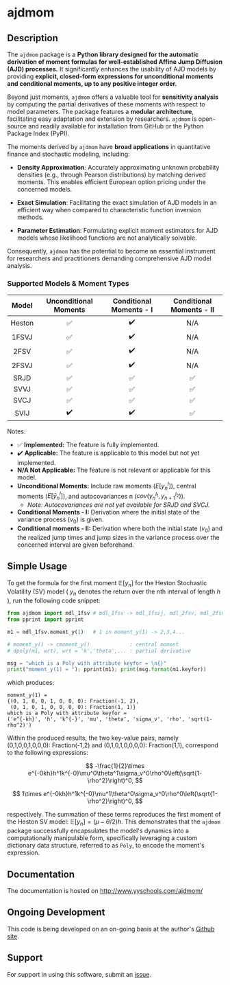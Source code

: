 # ajdmom

## Description

The `ajdmom` package is a **Python library designed for the automatic derivation of
moment formulas for well-established Affine Jump Diffusion (AJD) processes.** 
It significantly enhances the usability of AJD models by providing **explicit, 
closed-form expressions for unconditional moments and conditional moments,
up to any positive integer order.**


Beyond just moments, `ajdmom` offers a valuable tool for **sensitivity analysis** 
by computing the partial derivatives of these moments with respect to model 
parameters. The package features a **modular architecture**, facilitating easy 
adaptation and extension by researchers. `ajdmom` is open-source and readily 
available for installation from GitHub or the Python Package Index (PyPI).

The moments derived by `ajdmom` have **broad applications** in quantitative finance 
and stochastic modeling, including:

- **Density Approximation**: Accurately approximating unknown probability densities 
  (e.g., through Pearson distributions) by matching derived moments. This enables 
  efficient European option pricing under the concerned models.

- **Exact Simulation**: Facilitating the exact simulation of AJD models in an 
  efficient way when compared to characteristic function inversion methods.

- **Parameter Estimation**: Formulating explicit moment estimators for AJD models 
  whose likelihood functions are not analytically solvable.

Consequently, `ajdmom` has the potential to become an essential instrument for 
researchers and practitioners demanding comprehensive AJD model analysis.

### Supported Models & Moment Types

| Model | Unconditional Moments | Conditional Moments - I | Conditional Moments - II |
|:-----:|:---------------------:|:-----------------------:|:------------------------:|
| Heston|           ✅          |           ✔️            |           N/A           |
| 1FSVJ |           ✅          |           ✔️            |           N/A           |
| 2FSV  |           ✅          |           ✔️            |           N/A           |
| 2FSVJ |           ✅          |           ✔️            |           N/A           |
| SRJD  |           ✅          |            ✅           |            ✅           |
| SVVJ  |           ✅          |            ✅           |            ✅           |
| SVCJ  |           ✅          |            ✅           |            ✅           |
| SVIJ  |          ✔️           |           ✔️            |            ✅           |

Notes: 

- ✅ **Implemented:** The feature is fully implemented.
- ✔️ **Applicable:** The feature is applicable to this model but not yet implemented. 
- **N/A Not Applicable:** The feature is not relevant or applicable for this model. 
- **Unconditional Moments:** Include raw moments ($E[y_n^l]$), 
  central moments ($E[\bar{y}_n^l]$), and autocovariances n 
  ($cov(y_n^{l_1},y_{n+1}^{l_2})$). 
  - *Note: Autocovariances are not yet available for SRJD and SVCJ.*
- **Conditional Moments - I:** Derivation where the initial state of the variance 
  process ($v_0$) is given.
- **Conditional moments - II:** Derivation where both the initial state ($v_0$) and 
  the realized jump times and jump sizes in the variance process over the concerned
  interval are given beforehand.

## Simple Usage

To get the formula for the first moment $\mathbb{E}[y_n]$ for the Heston Stochastic
Volatility (SV) model ( $y_n$ denotes the return over the nth interval of length $h$ ), 
run the following code snippet:

``` python
from ajdmom import mdl_1fsv # mdl_1fsv -> mdl_1fsvj, mdl_2fsv, mdl_2fsvj
from pprint import pprint

m1 = mdl_1fsv.moment_y(1)   # 1 in moment_y(1) -> 2,3,4...

# moment_y() -> cmoment_y()             : central moment
# dpoly(m1, wrt), wrt = 'k','theta',... : partial derivative

msg = "which is a Poly with attribute keyfor = \n{}"
print("moment_y(1) = "); pprint(m1); print(msg.format(m1.keyfor))
```

which produces:

```         
moment_y(1) = 
{(0, 1, 0, 0, 1, 0, 0, 0): Fraction(-1, 2),
 (0, 1, 0, 1, 0, 0, 0, 0): Fraction(1, 1)}
which is a Poly with attribute keyfor = 
('e^{-kh}', 'h', 'k^{-}', 'mu', 'theta', 'sigma_v', 'rho', 'sqrt(1-rho^2)')
```

Within the produced results, the two key-value pairs, namely (0,1,0,0,1,0,0,0): Fraction(-1,2) and 
(0,1,0,1,0,0,0,0): Fraction(1,1), correspond to the following expressions:

$$
-\frac{1}{2}\times e^{-0kh}h^1k^{-0}\mu^0\theta^1\sigma_v^0\rho^0\left(\sqrt{1-\rho^2}\right)^0,
$$

$$
1\times e^{-0kh}h^1k^{-0}\mu^1\theta^0\sigma_v^0\rho^0\left(\sqrt{1-\rho^2}\right)^0,
$$

respectively. The summation of these terms reproduces the first moment of the Heston
SV model: $\mathbb{E}[y_n] = (\mu-\theta/2)h$. This demonstrates that the `ajdmom` 
package successfully encapsulates the model's dynamics into a computationally 
manipulable form, specifically leveraging a custom dictionary data structure, 
referred to as `Poly`, to encode the moment's expression.

## Documentation

The documentation is hosted on <http://www.yyschools.com/ajdmom/>

## Ongoing Development

This code is being developed on an on-going basis at the author's [Github site](https://github.com/xmlongan/ajdmom).

## Support

For support in using this software, submit an [issue](https://github.com/xmlongan/ajdmom/issues/new).
